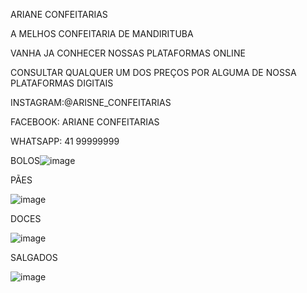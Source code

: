 ARIANE CONFEITARIAS


A MELHOS CONFEITARIA DE MANDIRITUBA


VANHA JA CONHECER NOSSAS PLATAFORMAS ONLINE


CONSULTAR QUALQUER UM DOS PREÇOS POR ALGUMA DE NOSSA PLATAFORMAS DIGITAIS


INSTAGRAM:@ARISNE_CONFEITARIAS


FACEBOOK: ARIANE CONFEITARIAS


WHATSAPP: 41 99999999


BOLOS![image](https://user-images.githubusercontent.com/114512203/204632764-d989ca89-d185-4b3b-8302-7e93c75b7511.png)


PÃES


![image](https://user-images.githubusercontent.com/114512203/204633295-2cc874d9-8d10-451e-8b1d-001583687ff3.png)

DOCES

![image](https://user-images.githubusercontent.com/114512203/204634122-3da97689-0ecd-4420-b8fe-1cf510fc72ad.png)


SALGADOS

![image](https://user-images.githubusercontent.com/114512203/204634286-1953d3c5-2338-4888-84cf-39f4ce82bb82.png)







